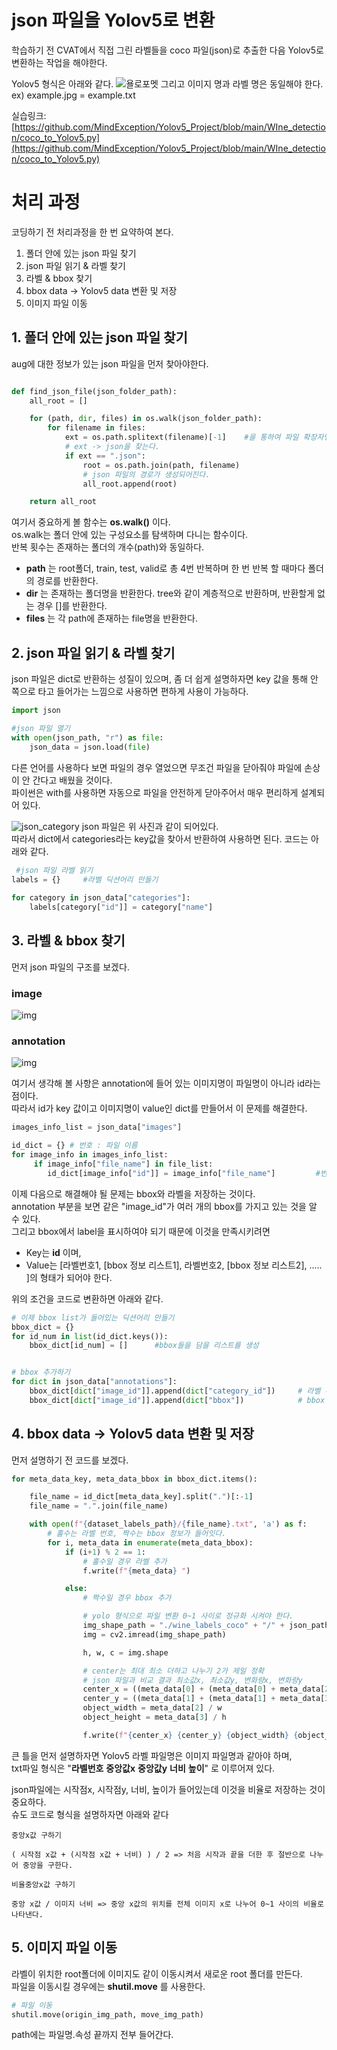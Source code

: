 # json 파일을 Yolov5로 변환

학습하기 전 CVAT에서 직접 그린 라벨들을 coco 파일(json)로 추출한 다음 Yolov5로 변환하는 작업을 해야한다.  
 
Yolov5 형식은 아래와 같다.
![욜로포멧](./md_img/yolo_format.jpg)
그리고 이미지 명과 라벨 명은 동일해야 한다.  
ex) example.jpg = example.txt

실습링크:
[https://github.com/MindException/Yolov5_Project/blob/main/WIne_detection/coco_to_Yolov5.py](https://github.com/MindException/Yolov5_Project/blob/main/WIne_detection/coco_to_Yolov5.py)

# 처리 과정

코딩하기 전 처리과정을 한 번 요약하여 본다.

1. 폴더 안에 있는 json 파일 찾기
2. json 파일 읽기 & 라벨 찾기
3. 라벨 & bbox 찾기
4. bbox data -> Yolov5 data 변환 및 저장
5. 이미지 파일 이동

## 1. 폴더 안에 있는 json 파일 찾기

aug에 대한 정보가 있는 json 파일을 먼저 찾아야한다.

```py

def find_json_file(json_folder_path):
    all_root = []

    for (path, dir, files) in os.walk(json_folder_path):
        for filename in files:
            ext = os.path.splitext(filename)[-1]    #을 통하여 파일 확장자명 리스트를 찾는다.
            # ext -> json을 찾는다.
            if ext == ".json":
                root = os.path.join(path, filename)
                # json 파일의 경로가 생성되어진다.
                all_root.append(root)

    return all_root

```

여기서 중요하게 볼 함수는 __os.walk()__ 이다.  
os.walk는 폴더 안에 있는 구성요소를 탐색하며 다니는 함수이다.  
반복 횟수는 존재하는 폴더의 개수(path)와 동일하다.  
* __path__ 는 root폴더, train, test, valid로 총 4번 반복하며 한 번 반복 할 때마다 폴더의 경로를 반환한다.  
* __dir__ 는 존재하는 폴더명을 반환한다. tree와 같이 계층적으로 반환하며, 반환할게 없는 경우 []를 반환한다.  
* __files__ 는 각 path에 존재하는 file명을 반환한다.

## 2. json 파일 읽기 & 라벨 찾기

json 파일은 dict로 반환하는 성질이 있으며, 좀 더 쉽게 설명하자면 key 값을 통해 안 쪽으로 타고 들어가는 느낌으로 사용하면 편하게 사용이 가능하다.

```py
import json

#json 파일 열기
with open(json_path, "r") as file:
    json_data = json.load(file)
```

다른 언어를 사용하다 보면 파일의 경우 열었으면 무조건 파일을 닫아줘야 파일에 손상이 안 간다고 배웠을 것이다.  
파이썬은 with를 사용하면 자동으로 파일을 안전하게 닫아주어서 매우 편리하게 설계되어 있다.

![json_category](./md_img/json_category.jpg)
json 파일은 위 사진과 같이 되어있다.  
따라서 dict에서 categories라는 key값을 찾아서 반환하여 사용하면 된다. 코드는 아래와 같다.

```py
 #json 파일 라벨 읽기
labels = {}     #라벨 딕션어리 만들기
    
for category in json_data["categories"]:
    labels[category["id"]] = category["name"]
```

## 3. 라벨 & bbox 찾기

먼저 json 파일의 구조를 보겠다.  
### image
![img](./md_img/json_img_data.jpg)
### annotation
![img](./md_img/json_aug_data.jpg)

여기서 생각해 볼 사항은 annotation에 들어 있는 이미지명이 파일명이 아니라 id라는 점이다.  
따라서 id가 key 값이고 이미지명이 value인 dict를 만들어서 이 문제를 해결한다.

```py
images_info_list = json_data["images"]

id_dict = {} # 번호 : 파일 이름
for image_info in images_info_list:
     if image_info["file_name"] in file_list:
        id_dict[image_info["id"]] = image_info["file_name"]         #번호와 딕션어리 추가
```

이제 다음으로 해결해야 될 문제는 bbox와 라벨을 저장하는 것이다.  
 annotation 부분을 보면 같은 "image_id"가 여러 개의 bbox를 가지고 있는 것을 알 수 있다.  
그리고 bbox에서 label을 표시하여야 되기 때문에 이것을 만족시키려면
* Key는 __id__ 이며,
* Value는 [라벨번호1, [bbox 정보 리스트1], 라벨번호2, [bbox 정보 리스트2], ..... ]의 형태가 되어야 한다.

위의 조건을 코드로 변환하면 아래와 같다.

```py
# 이제 bbox list가 들어있는 딕션어리 만들기
bbox_dict = {}
for id_num in list(id_dict.keys()):
    bbox_dict[id_num] = []      #bbox들을 담을 리스트를 생성


# bbox 추가하기
for dict in json_data["annotations"]:
    bbox_dict[dict["image_id"]].append(dict["category_id"])     # 라벨 추가
    bbox_dict[dict["image_id"]].append(dict["bbox"])            # bbox 추가

```

## 4. bbox data -> Yolov5 data 변환 및 저장

먼저 설명하기 전 코드를 보겠다.

```py
for meta_data_key, meta_data_bbox in bbox_dict.items():

    file_name = id_dict[meta_data_key].split(".")[:-1]
    file_name = ".".join(file_name)

    with open(f"{dataset_labels_path}/{file_name}.txt", 'a') as f:
        # 홀수는 라벨 번호, 짝수는 bbox 정보가 들어잇다.
        for i, meta_data in enumerate(meta_data_bbox):
            if (i+1) % 2 == 1:
                # 홀수일 경우 라벨 추가
                f.write(f"{meta_data} ")

            else:
                # 짝수일 경우 bbox 추가

                # yolo 형식으로 파일 변환 0~1 사이로 정규화 시켜야 한다.
                img_shape_path = "./wine_labels_coco" + "/" + json_path.split("\\")[1] + "/" + f"{file_name}.jpg"
                img = cv2.imread(img_shape_path)

                h, w, c = img.shape

                # center는 최대 최소 더하고 나누기 2가 제일 정확
                # json 파일과 비교 결과 최소값x, 최소값y, 변화량x, 변화량y
                center_x = ((meta_data[0] + (meta_data[0] + meta_data[2])) / 2) / w
                center_y = ((meta_data[1] + (meta_data[1] + meta_data[3])) / 2) / h
                object_width = meta_data[2] / w
                object_height = meta_data[3] / h

                f.write(f"{center_x} {center_y} {object_width} {object_height} \n")
```

큰 틀을 먼저 설명하자면 Yolov5 라벨 파일명은 이미지 파일명과 같아야 하며,  
txt파일 형식은 "__라벨번호__ __중앙값x__ __중앙값y__ __너비__ __높이__" 로 이루어져 있다.

json파일에는 시작점x, 시작점y, 너비, 높이가 들어있는데 이것을 비율로 저장하는 것이 중요하다.  
슈도 코드로 형식을 설명하자면 아래와 같다
```
중앙x값 구하기

( 시작점 x값 + (시작점 x값 + 너비) ) / 2 => 처음 시작과 끝을 더한 후 절반으로 나누어 중앙을 구한다.

비율중앙x값 구하기

중앙 x값 / 이미지 너비 => 중앙 x값의 위치를 전체 이미지 x로 나누어 0~1 사이의 비율로 나타낸다.
```

## 5. 이미지 파일 이동

라벨이 위치한 root폴더에 이미지도 같이 이동시켜서 새로운 root 폴더를 만든다.  
파일을 이동시킬 경우에는 __shutil.move__ 를 사용한다.

```py
# 파일 이동
shutil.move(origin_img_path, move_img_path)
```

path에는 파일명.속성 끝까지 전부 들어간다.
